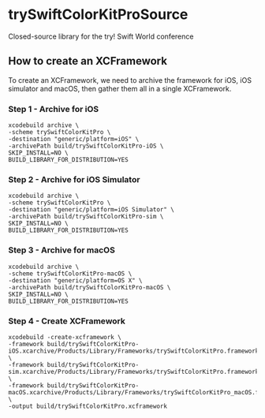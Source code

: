 # trySwiftColorKitProSource

Closed-source library for the try! Swift World conference

## How to create an XCFramework

To create an XCFramework, we need to archive the framework for iOS,
iOS simulator and macOS, then gather them all in a single XCFramework.


### Step 1 - Archive for iOS

```
xcodebuild archive \
-scheme trySwiftColorKitPro \
-destination "generic/platform=iOS" \
-archivePath build/trySwiftColorKitPro-iOS \
SKIP_INSTALL=NO \
BUILD_LIBRARY_FOR_DISTRIBUTION=YES
```

### Step 2 - Archive for iOS Simulator

```
xcodebuild archive \
-scheme trySwiftColorKitPro \
-destination "generic/platform=iOS Simulator" \
-archivePath build/trySwiftColorKitPro-sim \
SKIP_INSTALL=NO \
BUILD_LIBRARY_FOR_DISTRIBUTION=YES
```

### Step 3 - Archive for macOS

```
xcodebuild archive \
-scheme trySwiftColorKitPro-macOS \
-destination "generic/platform=OS X" \
-archivePath build/trySwiftColorKitPro-macOS \
SKIP_INSTALL=NO \
BUILD_LIBRARY_FOR_DISTRIBUTION=YES
```

### Step 4 - Create XCFramework

```
xcodebuild -create-xcframework \
-framework build/trySwiftColorKitPro-iOS.xcarchive/Products/Library/Frameworks/trySwiftColorKitPro.framework \
-framework build/trySwiftColorKitPro-sim.xcarchive/Products/Library/Frameworks/trySwiftColorKitPro.framework \
-framework build/trySwiftColorKitPro-macOS.xcarchive/Products/Library/Frameworks/trySwiftColorKitPro_macOS.framework \
-output build/trySwiftColorKitPro.xcframework
```

